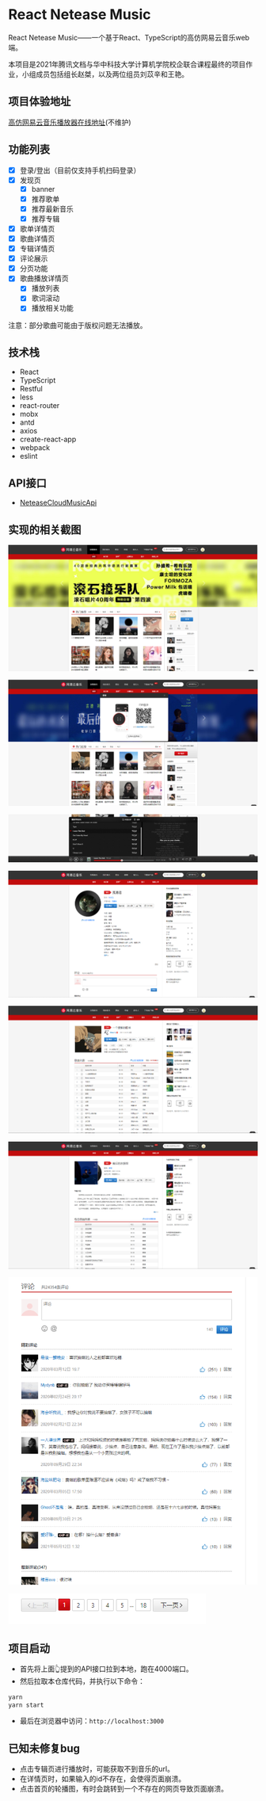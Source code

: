 # React Netease Music
React Netease Music——一个基于React、TypeScript的高仿网易云音乐web端。

本项目是2021年腾讯文档与华中科技大学计算机学院校企联合课程最终的项目作业，小组成员包括组长赵桀，以及两位组员刘苡辛和王艳。

## 项目体验地址
[高仿网易云音乐播放器在线地址](http://www.arale.club)(不维护)

## 功能列表
- [x] 登录/登出（目前仅支持手机扫码登录）
- [x] 发现页
  - [x] banner
  - [x] 推荐歌单
  - [x] 推荐最新音乐
  - [x] 推荐专辑
- [x] 歌单详情页
- [x] 歌曲详情页
- [x] 专辑详情页
- [x] 评论展示
- [x] 分页功能
- [x] 歌曲播放详情页
  - [x] 播放列表
  - [x] 歌词滚动
  - [x] 播放相关功能

注意：部分歌曲可能由于版权问题无法播放。

## 技术栈
- React
- TypeScript
- Restful
- less
- react-router
- mobx
- antd
- axios
- create-react-app
- webpack
- eslint

## API接口
- [NeteaseCloudMusicApi](https://github.com/Binaryify/NeteaseCloudMusicApi)

## 实现的相关截图
![01_首页](./pictures/首页.png)

![02_扫码登录](./pictures/扫码登录.png)

![03_播放器](./pictures/播放器.png)

![04_歌曲详情](./pictures/歌曲详情.png)

![05_歌单详情](./pictures/歌单详情.png)

![06_专辑详情](./pictures/专辑详情.png)

![07_评论详情](./pictures/评论详情.png)

![08_分页功能](./pictures/分页功能.png)

## 项目启动
- 首先将上面👆提到的API接口拉到本地，跑在4000端口。
- 然后拉取本仓库代码，并执行以下命令：
```
yarn
yarn start
```
- 最后在浏览器中访问：`http://localhost:3000`

## 已知未修复bug
- 点击专辑页进行播放时，可能获取不到音乐的url。
- 在详情页时，如果输入的id不存在，会使得页面崩溃。
- 点击首页的轮播图，有时会跳转到一个不存在的网页导致页面崩溃。